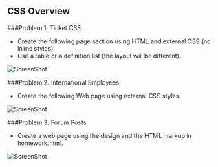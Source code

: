 ## CSS Overview

###Problem 1. Ticket CSS

* Create the following page section using HTML and external CSS (no inline styles).
* Use a table or a definition list (the layout will be different).

![ScreenShot](https://cloud.githubusercontent.com/assets/3619393/7183745/e7c7f452-e461-11e4-82d9-86fd12a266f6.png)


###Problem 2. International Employees

* Create the following Web page using external CSS styles.

![ScreenShot](https://cloud.githubusercontent.com/assets/3619393/7183744/e7c7704a-e461-11e4-80f5-71015ea9fd99.png)

###Problem 3. Forum Posts

* Create a web page using the design and the HTML markup in homework.html.

![ScreenShot](https://cloud.githubusercontent.com/assets/3619393/7183746/e7c83d36-e461-11e4-8cb3-eb252752f0b4.png)

